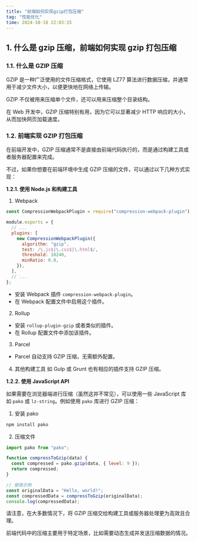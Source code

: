 ```yaml
---
title: "前端如何实现gzip打包压缩"
tag: "性能优化"
time: 2024-10-18 22:03:15
---
```


## 1. 什么是 gzip 压缩，前端如何实现 gzip 打包压缩

### 1.1. 什么是 GZIP 压缩

GZIP 是一种广泛使用的文件压缩格式，它使用 LZ77 算法进行数据压缩，并通常用于减少文件大小，以便更快地在网络上传输。

GZIP 不仅被用来压缩单个文件，还可以用来压缩整个目录结构。

在 Web 开发中，GZIP 压缩特别有用，因为它可以显著减少 HTTP 响应的大小，从而加快网页加载速度。

### 1.2. 前端实现 GZIP 打包压缩

在前端开发中，GZIP 压缩通常不是直接由前端代码执行的，而是通过构建工具或者服务器配置来完成。

不过，如果你想要在前端环境中生成 GZIP 压缩的文件，可以通过以下几种方式实现：

**1.2.1. 使用 Node.js 和构建工具**

1. Webpack

```js
const CompressionWebpackPlugin = require("compression-webpack-plugin");

module.exports = {
  // ...
  plugins: [
    new CompressionWebpackPlugin({
      algorithm: "gzip",
      test: /\.js$|\.css$|\.html$/,
      threshold: 10240,
      minRatio: 0.8,
    }),
  ],
  // ...
};
```

- 安装 Webpack 插件 `compression-webpack-plugin`。
- 在 Webpack 配置文件中启用这个插件。

2. Rollup

- 安装 `rollup-plugin-gzip` 或者类似的插件。
- 在 Rollup 配置文件中添加该插件。

3. Parcel

- Parcel 自动支持 GZIP 压缩，无需额外配置。

4. 其他构建工具 如 Gulp 或 Grunt 也有相应的插件支持 GZIP 压缩。

**1.2.2. 使用 JavaScript API**

如果需要在浏览器端进行压缩（虽然这并不常见），可以使用一些 JavaScript 库如 `pako` 或 `lz-string`。例如使用 `pako` 库进行 GZIP 压缩：

1. 安装 pako

```sh
npm install pako
```

2. 压缩文件

```js
import pako from "pako";

function compressToGzip(data) {
  const compressed = pako.gzip(data, { level: 9 });
  return compressed;
}

// 使用示例
const originalData = "Hello, world!";
const compressedData = compressToGzip(originalData);
console.log(compressedData);
```

请注意，在大多数情况下，将 GZIP 压缩交给构建工具或服务器处理更为高效且合理。

前端代码中的压缩主要用于特定场景，比如需要动态生成并发送压缩数据的情况。

